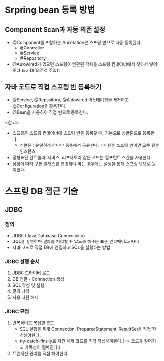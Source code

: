 # Srpring bean 등록 방법
## Component Scan과 자동 의존 설정
* @Component를 포함하는 Annotation은 스프링 빈으로 자동 등록된다.
  * @Controller
  * @Service
  * @Repository
* @Autowired가 있으면 스프링이 연관된 객체를 스프링 컨테이너에서 찾아서 넣어준다.(=> DI(의존성 주입))
## 자바 코드로 직접 스프링 빈 등록하기
* @Service, @Repository, @Autowired 어노테이션을 제거하고 @Configuration을 활용한다.
* @Bean을 사용하여 직접 빈으로 등록한다.

<참고>
* 스프링은 스프링 컨테이너에 스프링 빈을 등록할 때, 기본으로 싱글톤으로 등록한다.
  * 싱글톤 : 유일하게 하나만 등록해서 공유한다. => 같은 스프링 빈이면 모두 같은 인스턴스
* 정형화된 컨트롤러, 서비스, 리포지토리 같은 코드는 컴포턴트 스캔을 사용한다.
* 상황에 따라 구현 클래스를 변경해야 하는 경우에는 설정을 통해 스프링 빈으로 등록한다.


# 스프링 DB 접근 기술
## JDBC
### 정의
* JDBC (Java Database Connectivity)
* SQL을 실행하며 결과를 처리할 수 있도록 해주는 표즌 인터페이스(API)
* 자바 코드로 직접 DB에 연결하고 SQL을 실행하는 방법

### JDBC 실행 순서
1. JDBC 드라이버 로드
2. DB 연결 - Connection 생성
3. SQL 작성 및 실행
4. 결과 처리
5. 사용 자원 해제

### JDBC 단점
1. 반복적이고 복잡한 코드
   * SQL 실행을 위해 Connection, PreparedStatement, ResultSet을 직접 작성해야한다.
   * try-catch-finally로 자원 해제 코드를 직접 작성해야한다.(=> 코드가 길어지고 가독성이 떨어진다.)
2. 트랜잭션 관리를 직접 해야한다.